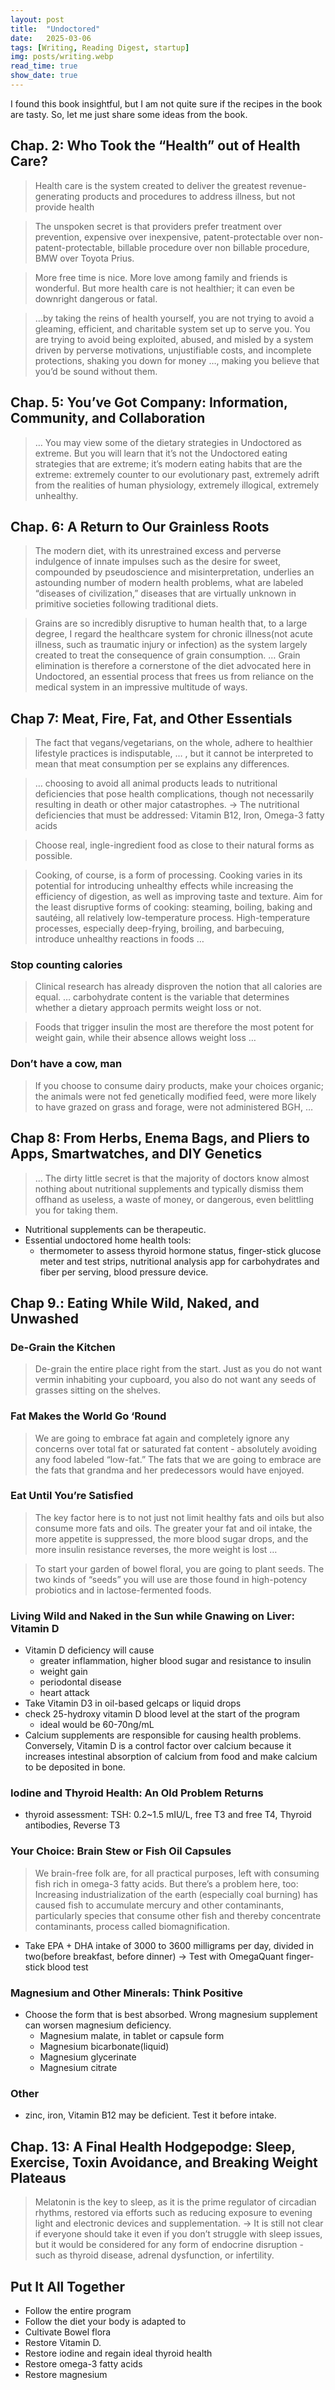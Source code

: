 ```yaml
---
layout: post
title:  "Undoctored"
date:   2025-03-06
tags: [Writing, Reading Digest, startup]
img: posts/writing.webp
read_time: true
show_date: true
---
```


I found this book insightful, but I am not quite sure if the recipes in the book are tasty. So, let me just share some ideas from the book.

## Chap. 2: Who Took the “Health” out of Health Care?
> Health care is the system created to deliver the greatest revenue-generating products and procedures to address illness, but not provide health

> The unspoken secret is that providers prefer treatment over prevention, expensive over inexpensive, patent-protectable over non-patent-protectable, billable procedure over non billable procedure, BMW over Toyota Prius.

> More free time is nice. More love among family and friends is wonderful. But more health care is not healthier; it can even be downright dangerous or fatal.

> …by taking the reins of health yourself, you are not trying to avoid a gleaming, efficient, and charitable system set up to serve you. You are trying to avoid being exploited, abused, and misled by a system driven by perverse motivations, unjustifiable costs, and incomplete protections, shaking you down for money …, making you believe that you’d be sound without them.


## Chap. 5: You’ve Got Company: Information, Community, and Collaboration
> … You may view some of the dietary strategies in Undoctored as extreme. But you will learn that it’s not the Undoctored eating strategies that are extreme; it’s modern eating habits that are the extreme: extremely counter to our evolutionary past, extremely adrift from the realities of human physiology, extremely illogical, extremely unhealthy.

## Chap. 6: A Return to Our Grainless Roots
> The modern diet, with its unrestrained excess and perverse indulgence of innate impulses such as the desire for sweet, compounded by pseudoscience and misinterpretation, underlies an astounding number of modern health problems, what are labeled “diseases of civilization,” diseases that are virtually unknown in primitive societies following traditional diets.


> Grains are so incredibly disruptive to human health that, to a large degree, I regard the healthcare system for chronic illness(not acute illness, such as traumatic injury or infection) as the system largely created to treat the consequence of grain consumption. … Grain elimination is therefore a cornerstone of the diet advocated here in Undoctored, an essential process that frees us from reliance on the medical system in an impressive multitude of ways.


## Chap 7: Meat, Fire, Fat, and Other Essentials
> The fact that vegans/vegetarians, on the whole, adhere to healthier lifestyle practices is indisputable, … , but it cannot be interpreted to mean that meat consumption per se explains any differences.
 
> … choosing to avoid all animal products leads to nutritional deficiencies that pose health complications, though not necessarily resulting in death or other major catastrophes.
-> The nutritional deficiencies that must be addressed:  Vitamin B12, Iron, Omega-3 fatty acids

> Choose real, ingle-ingredient food as close to their natural forms as possible.

> Cooking, of course, is a form of processing. Cooking varies in its potential for introducing unhealthy effects while increasing the efficiency of digestion, as well as improving taste and texture. Aim for the least disruptive forms of cooking: steaming, boiling, baking and sautéing, all relatively low-temperature process. High-temperature processes, especially deep-frying, broiling, and barbecuing, introduce unhealthy reactions in foods …

### Stop counting calories
> Clinical research has already disproven the notion that all calories are equal. … carbohydrate content is the variable that determines whether a dietary approach permits weight loss or not.

> Foods that trigger insulin the most are therefore the most potent for weight gain, while their absence allows weight loss …

### Don’t have a cow, man
> If you choose to consume dairy products, make your choices organic; the animals were not fed genetically modified feed, were more likely to have grazed on grass and forage, were not administered BGH, …

## Chap 8: From Herbs, Enema Bags, and Pliers to Apps, Smartwatches, and DIY Genetics
> … The dirty little secret is that the majority of doctors know almost nothing about nutritional supplements and typically dismiss them offhand as useless, a waste of money, or dangerous, even belittling you for taking them.
* Nutritional supplements can be therapeutic.
* Essential undoctored home health tools:
	* thermometer to assess thyroid hormone status, finger-stick glucose meter and test strips, nutritional analysis app for carbohydrates and fiber per serving, blood pressure device.
## Chap 9.: Eating While Wild, Naked, and Unwashed
### De-Grain the Kitchen
> De-grain the entire place right from the start. Just as you do not want vermin inhabiting your cupboard, you also do not want any seeds of grasses sitting on the shelves.

### Fat Makes the World Go ‘Round
> We are going to embrace fat again and completely ignore any concerns over total fat or saturated fat content - absolutely avoiding any food labeled “low-fat.” The fats that we are going to embrace are the fats that grandma and her predecessors would have enjoyed.

### Eat Until You’re Satisfied
> The key factor here is to not just not limit healthy fats and oils but also consume more fats and oils. The greater your fat and oil intake, the more appetite is suppressed, the more blood sugar drops, and the more insulin resistance reverses, the more weight is lost …

> To start your garden of bowel floral, you are going to plant seeds. The two kinds of “seeds” you will use are those found in high-potency probiotics and in lactose-fermented foods.

### Living Wild and Naked in the Sun while Gnawing on Liver: Vitamin D
* Vitamin D deficiency will cause
	* greater inflammation, higher blood sugar and resistance to insulin
	* weight gain
	* periodontal disease
	* heart attack
* Take Vitamin D3 in oil-based gelcaps or liquid drops
* check 25-hydroxy vitamin D blood level at the start of the program
	* ideal would be 60-70ng/mL
* Calcium supplements are responsible for causing health problems. Conversely, Vitamin D is a control factor over calcium because it increases intestinal absorption of calcium from food and make calcium to be deposited in bone.

### Iodine and Thyroid Health: An Old Problem Returns
* thyroid assessment: TSH: 0.2~1.5 mIU/L, free T3 and free T4, Thyroid antibodies, Reverse T3

### Your Choice: Brain Stew or Fish Oil Capsules
> We brain-free folk are, for all practical purposes, left with consuming fish rich in omega-3 fatty acids. But there’s a problem here, too: Increasing industrialization of the earth (especially coal burning) has caused fish to accumulate mercury and other contaminants, particularly species that consume other fish and thereby concentrate contaminants, process called biomagnification.

* Take EPA + DHA intake of 3000 to 3600 milligrams per day, divided in two(before breakfast, before dinner)
-> Test with OmegaQuant finger-stick blood test

### Magnesium and Other Minerals: Think Positive
* Choose the form that is best absorbed. Wrong magnesium supplement can worsen magnesium deficiency.
	* Magnesium malate, in tablet or capsule form
	* Magnesium bicarbonate(liquid)
	* Magnesium glycerinate
	* Magnesium citrate

### Other
* zinc, iron, Vitamin B12 may be deficient. Test it before intake.

## Chap. 13: A Final Health Hodgepodge: Sleep, Exercise, Toxin Avoidance, and Breaking Weight Plateaus
> Melatonin is the key to sleep, as it is the prime regulator of circadian rhythms, restored via efforts such as reducing exposure to evening light and electronic devices and supplementation.
-> It is still not clear if everyone should take it even if you don’t struggle with sleep issues, but it would be considered for any form of endocrine disruption - such as thyroid disease, adrenal dysfunction, or infertility.


## Put It All Together
* Follow the entire program
* Follow the diet your body is adapted to
* Cultivate Bowel flora
* Restore Vitamin D.
* Restore iodine and regain ideal thyroid health
* Restore omega-3 fatty acids
* Restore magnesium